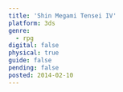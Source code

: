 ```yaml
---
title: 'Shin Megami Tensei IV'
platform: 3ds
genre:
  - rpg
digital: false
physical: true
guide: false
pending: false
posted: 2014-02-10
---
```

